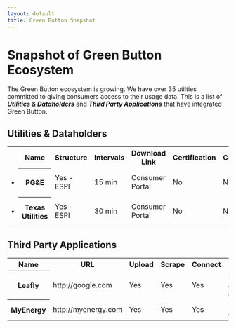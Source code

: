 ```yaml
---
layout: default
title: Green Button Snapshot
---
```


# Snapshot of Green Button Ecosystem

The Green Button ecosystem is growing. We have over 35 utilties committed to giving consumers access to their usage data. This is a list of ***Utilities & Dataholders*** and ***Third Party Applications*** that have integrated Green Button.


## Utilities & Dataholders

<table>
	<tr>
		<th class="table-column"></th>
		<th class="table-column">Name</th>
		<th class="table-column">Structure</th>
		<th class="table-column">Intervals</th>
		<th class="table-column">Download Link</th>
		<th class="table-column">Certification</th>
		<th class="table-column">Connect</th>
		<th class="table-column">Notes</th>
	</tr>
	<tr>
		<td class="status-good">&bull;</td>
		<th>PG&amp;E</th>
		<td>Yes - ESPI</td>
		<td>15 min</td>
		<td>Consumer Portal</td>
		<td>No</td>
		<td>No</td>
		<td>Timestamp is incorrect</td>
	</tr>
	<tr class="odd">
		<td class="status-bad">&bull;</td>
		<th>Texas Utilities</th>
		<td>Yes - ESPI</td>
		<td>30 min</td>
		<td>Consumer Portal</td>
		<td>No</td>
		<td>No</td>
		<td>Timestamp is incorrect</td>
	</tr>
</table>

## Third Party Applications

<table>
	<tr>
		<th class="table-column">Name</th>
		<th class="table-column">URL</th>
		<th class="table-column">Upload</th>
		<th class="table-column">Scrape</th>
		<th class="table-column">Connect</th>
		<th class="table-column">Notes</th>
	</tr>
	<tr>
		<th>Leafly</th>
		<td>http://google.com</td>
		<td>Yes</td>
		<td>Yes</td>
		<td>Yes</td>
		<td>Presented at Data Jam</td>
	</tr>
	<tr class="odd">
		<th>MyEnergy</th>
		<td>http://myenergy.com</td>
		<td>Yes</td>
		<td>Yes</td>
		<td>Yes</td>
		<td>Universal connect...</td>
	</tr>
</table>
